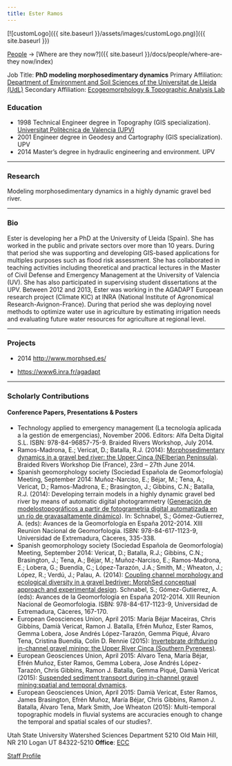 ```yaml
---
title: Ester Ramos
---
```


[![customLogo]({{ site.baseurl }}/assets/images/customLogo.png)]({{ site.baseurl }})

[People]({{site.baseurl}}/docs/people/index) -> [Where are they now?]({{ site.baseurl }}/docs/people/where-are-they now/index)

Job Title: **PhD modeling morphosedimentary dynamics** 
Primary Affiliation: [Department of Environment and Soil Sciences of the Universitat de Lleida (UdL)](http://www.fluvialdynamics.com/)
Secondary Affiliation: [Ecogeomorphology & Topographic Analysis Lab](http://etal.joewheaton.org/a/joewheaton.org/et-al/)

### Education

- 1998 Technical Engineer degree in Topography (GIS specialization). [Universitat Politècnica de Valencia (UPV)](http://www.upv.es/)
- 2001 Engineer degree in Geodesy and Cartography (GIS specialization). UPV
- 2014 Master’s degree in hydraulic engineering and environment. UPV

------

### Research

Modeling morphosedimentary dynamics in a highly dynamic gravel bed river. 

------

### Bio

Ester is developing her a PhD at the University of Lleida (Spain). She has worked in the public and private sectors over more than 10 years. During that period she was supporting and developing GIS-based applications for multiples purposes such as flood risk assessment. She has collaborated in teaching activities including theoretical and practical lectures in the Master of Civil Defense and Emergency Management at the University of Valencia (UV). She has also participated in supervising student dissertations at the UPV. Between 2012 and 2013, Ester was working in the AGADAPT European research project (Climate KIC) at INRA (National Institute of Agronomical Research-Avignon-France). During that period she was deploying novel methods to optimize water use in agriculture by estimating irrigation needs and evaluating future water resources for agriculture at regional level. 

 

------

### Projects

- 2014 <http://www.morphsed.es/>

- https://www6.inra.fr/agadapt

   

------

### Scholarly Contributions

#### Conference Papers, Presentations & Posters

- Technology applied to emergency management (La tecnología aplicada a la gestión de emergencias), November 2006. Editors: Alfa Delta Digital S.L. ISBN: 978-84-96857-75-9. Braided Rivers Workshop, July 2014. 
- Ramos-Madrona, E.; Vericat, D.; Batalla, R.J. (2014): [Morphosedimentary dynamics in a gravel bed river: the Upper Cinca (NEIberian Peninsula)](https://drive.google.com/file/d/0B8L4GGaciaxaRFlNb2tFZGtOTTQ/view). Braided Rivers Workshop Die (France), 23rd – 27th June 2014. 
- Spanish geomorphology society (Sociedad Española de Geomorfología) Meeting, September 2014: Muñoz-Narciso, E.; Béjar, M.; Tena, A.; Vericat, D.; Ramos-Madrona, E.; Brasington, J.; Gibbins, C.N.; Batalla, R.J. (2014): Developing terrain models in a highly dynamic gravel bed river by means of automatic digital photogrammetry ([Generación de modelostopográficos a partir de fotogrametria digital automatizada en un río de gravasaltamente dinámico](https://drive.google.com/file/d/0B8L4GGaciaxaVFQtUnZtYjlBTms/view)). In: Schnabel, S.; Gómez-Gutierrez, A. (eds): Avances de la Geomorfología en España 2012-2014. XIII Reunion Nacional de Geomorfologia. ISBN: 978-84-617-1123-9, Universidad de Extremadura, Càceres, 335-338. 
- Spanish geomorphology society (Sociedad Española de Geomorfología) Meeting, September 2014: Vericat, D.; Batalla, R.J.; Gibbins, C.N.; Brasington, J.; Tena, A.; Béjar, M.; Muñoz-Narciso, E.; Ramos-Madrona, E.; Lobera, G.; Buendía, C.; López-Tarazón, J.A.; Smith, M.; Wheaton, J.; López, R.; Verdú, J.; Palau, A. (2014): [Coupling channel morphology and ecological diversity in a gravel bedriver: MorphSed conceptual approach and experimental design](https://drive.google.com/file/d/0B8L4GGaciaxacmthNkNaRXMtZUk/view). Schnabel, S.; Gómez-Gutierrez, A. (eds): Avances de la Geomorfología en España 2012-2014. XIII Reunion Nacional de Geomorfologia. ISBN: 978-84-617-1123-9, Universidad de Extremadura, Càceres, 167-170. 
- European Geosciences Union, April 2015: María Béjar Maceiras, Chris Gibbins, Damià Vericat, Ramon J. Batalla, Efrén Muñoz, Ester Ramos, Gemma Lobera, Jose Andrés López-Tarazón, Gemma Piqué, Álvaro Tena, Cristina Buendía, Colin D. Rennie (2015): [Invertebrate driftduring in-channel gravel mining: the Upper River Cinca (Southern Pyrenees)](https://www.researchgate.net/publication/275648136_Invertebrate_drift_during_in-channel_gravel_mining_the_Upper_River_Cinca_%28Southern_Pyrenees%29). 
- European Geosciences Union, April 2015: Alvaro Tena, María Béjar, Efrén Muñoz, Ester Ramos, Gemma Lobera, Jose Andrés López-Tarazón, Chris Gibbins, Ramon J. Batalla, Gemma Piqué, Damià Vericat (2015): [Suspended sediment transport during in-channel gravel mining:spatial and temporal dynamics](https://www.researchgate.net/publication/275543621_Suspended_sediment_transport_during_in-channel_gravel_mining_spatial_and_temporal_dynamics). 
- European Geosciences Union, April 2015: Damià Vericat, Ester Ramos, James Brasington, Efrén Muñoz, María Béjar, Chris Gibbins, Ramon J. Batalla, Álvaro Tena, Mark Smith, Joe Wheaton (2015): Multi-temporal topographic models in fluvial systems are accuracies enough to change the temporal and spatial scales of our studies?.

Utah State University
Watershed Sciences Department
5210 Old Main Hill, NR 210
Logan UT 84322-5210
**Office**:  [ECC](http://www.usu.edu/map/index.cfm?id=19)

[Staff Profile](https://sites.google.com/site/riusdinamicafluvial/er)

